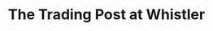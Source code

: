 ---
title: "The Trading Post at Whistler"
url: /whistler/the-trading-post-at-whistler/
shop: gift
---
